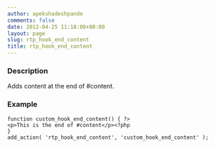 ```yaml
---
author: apekshadeshpande
comments: false
date: 2012-04-25 11:18:00+00:00
layout: page
slug: rtp_hook_end_content
title: rtp_hook_end_content
---
```


### Description


Adds content at the end of #content.


### Example



    
    function custom_hook_end_content() { ?>
    <p>This is the end of #content</p><?php
    }
    add_action( 'rtp_hook_end_content', 'custom_hook_end_content' );
